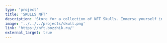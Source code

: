 ```yaml
---
type: 'project'
title: 'SKULLS NFT'
description: 'Store for a collection of NFT Skulls. Immerse yourself in the art and crypto world with our collection'
image: '../../../projects/skull.png'
link: 'https://nft.bozzhik.ru/'
external_target: true
---
```

